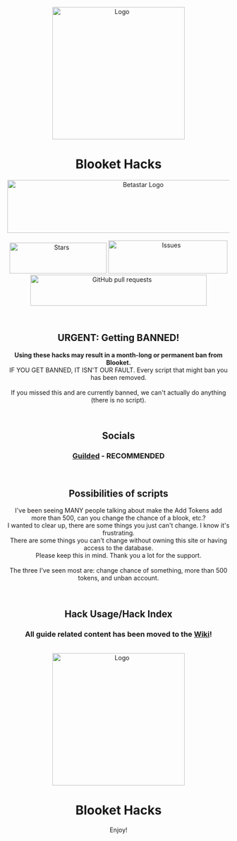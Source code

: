 <div id="top"></div>
<br />
<div align="center">
  <a href="https://github.com/Hankypoo7/Blooket-hacks-Hankypoo7-">
    <img src="https://cdn.discordapp.com/guilds/605240810191192064/users/794163106347614208/avatars/a_60d546e95571d5785dd7468c24950294.gif?size=1024" alt="Logo" width="300" height="300">
  </a>
  <h1 align="center">Blooket Hacks</h1>
  <img src="https://img.shields.io/badge/JavaScript-F7DF1E?style=for-the-badge&logo=javascript&logoColor=black" alt="Betastar Logo" width="600" height="120"></img>
  <br>
  <br>
  <img alt="Stars" src="https://img.shields.io/github/stars/Hankypoo7/Blooket-hacks-Hankypoo7-.svg?color=#DFFF00" width="220" height="70"</img>
  <a href="https://github.com/Hankypoo7/Blooket-hacks-Hankypoo7-/issues">
      <img alt="Issues" src="https://img.shields.io/github/issues/Hankypoo7/Blooket-hacks-Hankypoo7-?color=FFA500" width="270" height="75"/></a>
  <a href="https://github.com/Hankypoo7/Blooket-hacks-Hankypoo7-/pulls">
      <img alt="GitHub pull requests" src="https://img.shields.io/github/issues-pr/Hankypoo7/Blooket-hacks-Hankypoo7-?color=0088ff" width="400" height="70"/></a>
  </p>
</div>
<br>
<div align="center">
  <h2 align="center">URGENT: Getting BANNED!</h2>

  <p align="center">
    <b>Using these hacks may result in a month-long or permanent ban from Blooket.<br></b>
    IF YOU GET BANNED, IT ISN'T OUR FAULT. Every script that might ban you has been removed.<br>
    <br>
    If you missed this and are currently banned, we can't actually do anything (there is no script).
  </p>
</div>
<br>
<div align="center">
  <h2 align="center">Socials</h2>

  <h3 align="center"><a href="https://www.guilded.gg/i/kQ6dM70p?cid=ecce8406-c7bf-4f4a-9415-46cfc663245b&intent=chat">Guilded</a> - RECOMMENDED</h3>
</div>
<br>
<div align="center">
  <h2 align="center">Possibilities of scripts</h2>

  <p align="center">
    I've been seeing MANY people talking about make the Add Tokens add more than 500, can you change the chance of a blook, etc.?<br>
    I wanted to clear up, there are some things you just can't change. I know it's frustrating.<br>
    There are some things you can't change without owning this site or having access to the database.<br>
    Please keep this in mind. Thank you a lot for the support.<br>
    <br>
    The three I've seen most are: change chance of something, more than 500 tokens, and unban account.
  </p>
</div>
<br>
<div align="center">
  <h2 align="center">Hack Usage/Hack Index</h2>

  <h3 align="center">All guide related content has been moved to the <a href="https://github.com/Hankypoo7/Blooket-hacks-Hankypoo7-/wiki">Wiki</a>!</h3>
</div>
<br>
<div align="center">
  <a href="https://github.com/Hankypoo7/Blooket-hacks-Hankypoo7-">
    <img src="https://cdn.discordapp.com/guilds/605240810191192064/users/794163106347614208/avatars/a_60d546e95571d5785dd7468c24950294.gif?size=1024" alt="Logo" width="300" height="300">
  </a>
  <h1 align="center">Blooket Hacks</h1>

  <p align="center">
    Enjoy!
  </p>
</div>


<!---
Hey hey, I've been seeing MANY discussions talking about make the token hack more than 500, can you change the chance of this and that? I wanted to clear up, the max tokens per day is 500, and it is impossible under no circumstance to change chances as that is actual Blooket code hard coded, I would need access to Blooket's code that get's pushed out to change this.
Thank you alot for the support,
